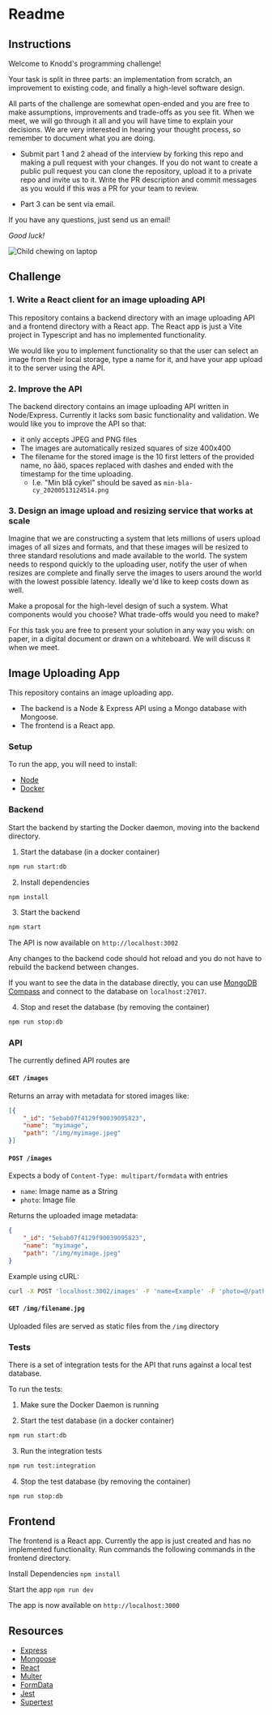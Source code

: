 # Readme

## Instructions

Welcome to Knodd's programming challenge!

Your task is split in three parts: an implementation from scratch, an improvement to existing code, and finally a high-level software design.

All parts of the challenge are somewhat open-ended and you are free to make assumptions, improvements and trade-offs as you see fit.
When we meet, we will go through it all and you will have time to explain your decisions.
We are very interested in hearing your thought process, so remember to document what you are doing.

- Submit part 1 and 2 ahead of the interview by forking this repo and making a pull request with your changes.
  If you do not want to create a public pull request you can clone the repository, upload it to a private repo and invite us to it.
  Write the PR description and commit messages as you would if this was a PR for your team to review.

- Part 3 can be sent via email.

If you have any questions, just send us an email!

_Good luck!_

![Child chewing on laptop](https://media.giphy.com/media/a90M32EUW1u80/giphy.gif)

## Challenge

### 1. Write a React client for an image uploading API

This repository contains a backend directory with an image uploading API and a frontend directory with a React app. The React app is just a Vite project in Typescript and has no implemented functionality.

We would like you to implement functionality so that the user can select an image from their local storage, type a name for it, and have your app upload it to the server using the API.

### 2. Improve the API

The backend directory contains an image uploading API written in Node/Express. Currently it lacks som basic functionality and validation. We would like you to improve the API so that:

- it only accepts JPEG and PNG files
- The images are automatically resized squares of size 400x400
- The filename for the stored image is the 10 first letters of the provided name, no åäö, spaces replaced with dashes and ended with the timestamp for the time uploading.
  - I.e. "Min blå cykel" should be saved as `min-bla-cy_20200513124514.png`

### 3. Design an image upload and resizing service that works at scale

Imagine that we are constructing a system that lets millions of users upload images of all sizes and formats, and that these images will be resized to three standard resolutions and made available to the world. The system needs to respond quickly to the uploading user, notify the user of when resizes are complete and finally serve the images to users around the world with the lowest possible latency. Ideally we'd like to keep costs down as well.

Make a proposal for the high-level design of such a system. What components would you choose? What trade-offs would you need to make?

For this task you are free to present your solution in any way you wish: on paper, in a digital document or drawn on a whiteboard. We will discuss it when we meet.

## Image Uploading App

This repository contains an image uploading app.

- The backend is a Node & Express API using a Mongo database with Mongoose.
- The frontend is a React app.

### Setup

To run the app, you will need to install:

- [Node](https://nodejs.org/en)
- [Docker](https://docs.docker.com/get-docker/)

### Backend

Start the backend by starting the Docker daemon, moving into the backend directory.

1. Start the database (in a docker container)

```bash
npm run start:db
```

2. Install dependencies

```bash
npm install
```

3. Start the backend

```bash
npm start
```

The API is now available on `http://localhost:3002`

Any changes to the backend code should hot reload and you do not have to rebuild the backend between changes.

If you want to see the data in the database directly, you can use [MongoDB Compass](https://www.mongodb.com/products/compass) and connect to the database on `localhost:27017`.

4. Stop and reset the database (by removing the container)

```bash
npm run stop:db
```

### API

The currently defined API routes are

#### `GET /images`

Returns an array with metadata for stored images like:

```JSON
[{
    "_id": "5ebab07f4129f90039095823",
    "name": "myimage",
    "path": "/img/myimage.jpeg"
}]
```

#### `POST /images`

Expects a body of `Content-Type: multipart/formdata` with entries

- `name`: Image name as a String
- `photo`: Image file

Returns the uploaded image metadata:

```JSON
{
    "_id": "5ebab07f4129f90039095823",
    "name": "myimage",
    "path": "/img/myimage.jpeg"
}
```

Example using cURL:

```bash
curl -X POST 'localhost:3002/images' -F 'name=Example' -F 'photo=@/path/to/example.jpg'
```

#### `GET /img/filename.jpg`

Uploaded files are served as static files from the `/img` directory

### Tests

There is a set of integration tests for the API that runs against a local test database.

To run the tests:

1. Make sure the Docker Daemon is running

2. Start the test database (in a docker container)

```bash
npm run start:db
```

3. Run the integration tests

```bash
npm run test:integration
```

4. Stop the test database (by removing the container)

```bash
npm run stop:db
```

## Frontend

The frontend is a React app. Currently the app is just created and has no implemented functionality.
Run commands the following commands in the frontend directory.

Install Dependencies
`npm install`

Start the app
`npm run dev`

The app is now available on `http://localhost:3000`

## Resources

- [Express](https://expressjs.com/en/guide/routing.html)
- [Mongoose](https://mongoosejs.com/docs/index.html)
- [React](https://reactjs.org/tutorial/tutorial.html)
- [Multer](https://github.com/expressjs/multer)
- [FormData](https://developer.mozilla.org/en-US/docs/Web/API/FormData/FormData)
- [Jest](https://jestjs.io/)
- [Supertest](https://www.npmjs.com/package/supertest)

